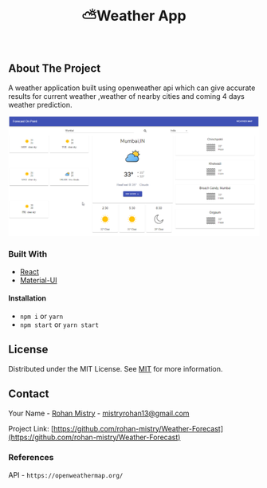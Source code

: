 <!--
*** Thanks for checking out this README Template. If you have a suggestion that would
*** make this better, please fork the repo and create a pull request or simply open
*** an issue with the tag "enhancement".
*** Thanks again! Now go create something AMAZING! :D
-->






<!-- PROJECT LOGO -->
<br />
<p align="center">
  

  <h1 align="center">⛅Weather App</h1>
    <br/>
 
</p>






<!-- ABOUT THE PROJECT -->
## About The Project

A weather application built using openweather api which can give accurate results for current weather ,weather of nearby cities and coming 4 days weather prediction.

![dashboard](/doc/img/dashboard.png)



### Built With

* [React](https://reactjs.org/)
* [Material-UI](https://material-ui.com/)



<!-- GETTING STARTED -->
<!-- ## Getting Started

This is an example of how you may give instructions on setting up your project locally.
To get a local copy up and running follow these simple example steps. -->




#### Installation

- `npm i` or `yarn`
- `npm start` or `yarn start`












<!-- LICENSE -->
## License

Distributed under the MIT License. See [MIT](LICENSE) for more information.



<!-- CONTACT -->
## Contact

Your Name - [Rohan Mistry](https://www.linkedin.com/in/rohan-mistry-826714180/) - mistryrohan13@gmail.com

Project Link: [https://github.com/rohan-mistry/Weather-Forecast](https://github.com/rohan-mistry/Weather-Forecast)



### References

API - `https://openweathermap.org/`










